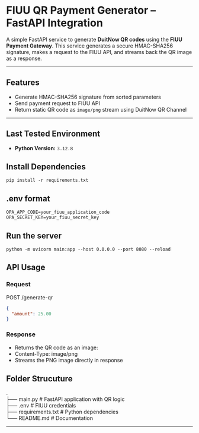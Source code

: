 # FIUU QR Payment Generator – FastAPI Integration

A simple FastAPI service to generate **DuitNow QR codes** using the **FIUU Payment Gateway**. This service generates a secure HMAC-SHA256 signature, makes a request to the FIUU API, and streams back the QR image as a response.

---

## Features

- Generate HMAC-SHA256 signature from sorted parameters
- Send payment request to FIUU API
- Return static QR code as `image/png` stream using DuitNow QR Channel

---

## Last Tested Environment

- **Python Version:** `3.12.8`

## Install Dependencies

`pip install -r requirements.txt`

## .env format

```
OPA_APP_CODE=your_fiuu_application_code
OPA_SECRET_KEY=your_fiuu_secret_key
```
## Run the server

`python -m uvicorn main:app --host 0.0.0.0 --port 8080 --reload`

## API Usage

### Request

POST /generate-qr
```json
{
  "amount": 25.00
}
```
### Response

- Returns the QR code as an image:
- Content-Type: image/png
- Streams the PNG image directly in response

## Folder Strucuture
.  
├── main.py              # FastAPI application with QR logic  
├── .env                 # FIUU credentials  
├── requirements.txt     # Python dependencies  
└── README.md            # Documentation  

---

